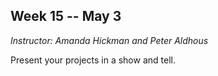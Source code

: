 ## Week 15 -- May 3

*Instructor: Amanda Hickman and Peter Aldhous*

Present your projects in a show and tell. 
